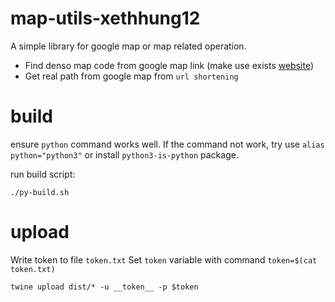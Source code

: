 # map-utils-xethhung12

A simple library for google map or map related operation.
* Find denso map code from google map link (make use exists [website](https://saibara.sakura.ne.jp/map/convgeo.cgi))
* Get real path from google map from `url shortening`

# build
ensure `python` command works well.
If the command not work, try use `alias python="python3"` or install `python3-is-python` package.

run build script:
```shell
./py-build.sh
```

# upload 
Write token to file `token.txt`
Set `token` variable with command `token=$(cat token.txt)`
```shell
twine upload dist/* -u __token__ -p $token
```